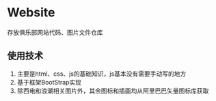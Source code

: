# Website
存放俱乐部网站代码、图片文件仓库

## 使用技术
1. 主要是html、css、js的基础知识，js基本没有需要手动写的地方
2. 基于框架BootStrap实现
3. 除西电和浪潮相关图片外，其余图标和插画均从阿里巴巴矢量图标库获取
